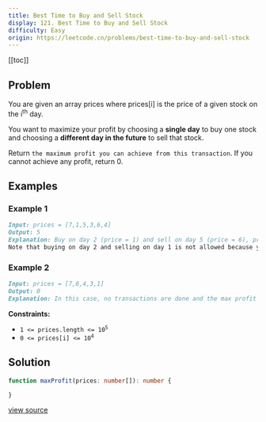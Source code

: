 ```yaml
---
title: Best Time to Buy and Sell Stock
display: 121. Best Time to Buy and Sell Stock
difficulty: Easy
origin: https://leetcode.cn/problems/best-time-to-buy-and-sell-stock
---
```


[[toc]]

## Problem

You are given an array prices where prices[i] is the price of a given stock on the i<sup>th</sup> day.

You want to maximize your profit by choosing a **single day** to buy one stock and choosing a **different day in the future** to sell that stock.

Return `the maximum profit you can achieve from this transaction`. If you cannot achieve any profit, return 0.

## Examples

### Example 1

```md
Input: prices = [7,1,5,3,6,4]
Output: 5
Explanation: Buy on day 2 (price = 1) and sell on day 5 (price = 6), profit = 6-1 = 5.
Note that buying on day 2 and selling on day 1 is not allowed because you must buy before you sell.
```

### Example 2

```md
Input: prices = [7,6,4,3,1]
Output: 0
Explanation: In this case, no transactions are done and the max profit = 0.
```

**Constraints:**

- <code>1 &lt;= prices.length &lt;= 10<sup>5</sup></code>
- <code>0 &lt;= prices[i] &lt;= 10<sup>4</sup></code>

## Solution

```ts
function maxProfit(prices: number[]): number {

}
```

[view source](https://leetcode.cn/problems/best-time-to-buy-and-sell-stock)
